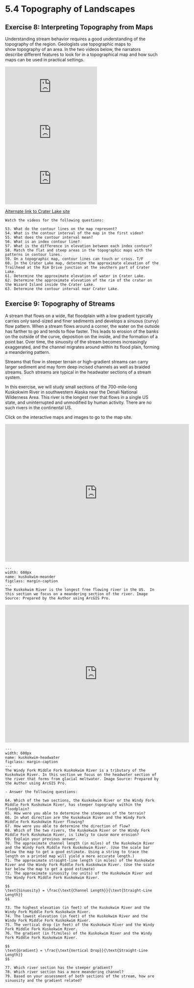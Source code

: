 # 5.4 Topography of Landscapes

## Exercise 8: Interpreting Topography from Maps

Understanding stream behavior requires a good understanding of the topography of the region. Geologists use topographic maps to show topography of an area. In the two videos below, the narrators describe different features to look for in a topographical map and how such maps can be used in practical settings.

<div class="container">
<iframe src="https://www.youtube.com/embed/0MtW6gRCbn0"
frameborder="0" allowfullscreen class="video"></iframe>
</div>

<div class="container">
<iframe src="https://www.youtube.com/embed/CoVcRxza8nI"
frameborder="0" allowfullscreen class="video"></iframe>
</div>

<div class="container">
<iframe src="https://apps.nationalmap.gov/viewer/viewer/index.html?extent=-13614364.2926%2C5267142.0132%2C-13573088.2973%2C5332877.8576%2C102100" frameborder="0" allowfullscreen class="video"></iframe>
</div>

[Alternate link to Crater Lake site](https://apps.nationalmap.gov/viewer/viewer/index.html?extent=-13614364.2926%2C5267142.0132%2C-13573088.2973%2C5332877.8576%2C102100)

```{admonition} Topographic Maps
Watch the videos for the following questions:

53. What do the contour lines on the map represent?
54. What is the contour interval of the map in the first video?
55. What does the contour interval mean?
56. What is an index contour line?
57. What is the difference in elevation between each index contour?
58. Match the flat and steep areas in the topographic maps with the patterns in contour lines.
59. On a topographic map, contour lines can touch or cross. T/F
60. In the Crater Lake map, determine the approximate elevation of the Trailhead at the Rim Drive junction at the southern part of Crater Lake.
61. Determine the approximate elevation of water in Crater Lake.
62. Determine the approximate elevation of the rim of the crater on the Wizard Island inside the Crater Lake.
63. Determine the contour interval near Crater Lake.
```

## Exercise 9:  Topography of Streams

A stream that flows on a wide, flat floodplain with a low gradient typically carries only sand-sized and finer sediments and develops a sinuous (curvy) flow pattern. When a stream flows around a corner, the water on the outside has farther to go and tends to flow faster. This leads to erosion of the banks on the outside of the curve, deposition on the inside, and the formation of a point bar. Over time, the sinuosity of the stream becomes increasingly exaggerated, and the channel migrates around within its flood plain, forming a meandering pattern.

Streams that flow in steeper terrain or high-gradient streams can carry larger sediment and may form deep incised channels as well as braided streams. Such streams are typical in the headwater sections of a stream system.

In this exercise, we will study small sections of the 700-mile-long Kuskokwim River in southwestern Alaska near the Denali National Wilderness Area.  This river is the longest river that flows in a single US state, and uninterrupted and unmodified by human activity. There are no such rivers in the continental US.

Click on the interactive maps and images to go to the map site.


<iframe width="600" height="450" frameborder="0" scrolling="no" allowfullscreen src="https://apps.nationalmap.gov/viewer/viewer/index.html?extent=-17328422.8732%2C9068274.7072%2C-17185332.7563%2C9131335.2555%2C102100"></iframe>

```{figure} assets/kuskokwim-meander.png
---
width: 600px
name: kuskokwim-meander
figclass: margin-caption
---
The Kuskokwim River is the longest free flowing river in the US.  In this section we focus on a meandering section of the river. Image Source: Prepared by the Author using ArcGIS Pro.
```


<iframe width="600" height="450" frameborder="0" scrolling="no" allowfullscreen src="https://apps.nationalmap.gov/viewer/viewer/index.html?extent=-17278815.2419%2C8839575.1186%2C-16992635.008%2C8965696.2153%2C102100"></iframe>


```{figure} assets/kuskokwim-headwater.png
---
width: 600px
name: kuskokwim-headwater
figclass: margin-caption
---
The Windy Fork Middle Fork Kuskokwim River is a tributary of the Kuskokwim River. In this section we focus on the headwater section of the river that forms from glacial meltwater. Image Source: Prepared by the Author using ArcGIS Pro.
```

```{admonition} Topography of Stream Systems
- Answer the following questions:

64. Which of the two sections, the Kuskokwim River or the Windy Fork Middle Fork Kuskokwim River, has steeper topography within the floodplain?
65. How were you able to determine the steepness of the terrain?
66. In what direction are the Kuskokwim River and the Windy Fork Middle Fork Kuskokwim River flowing?
67. How were you able to determine the direction of flow?
68. Which of the two rivers, the Kuskokwim River or the Windy Fork Middle Fork Kuskokwim River, is likely to cause more erosion?
69. Explain your previous answer.
70. The approximate channel length (in miles) of the Kuskokwim River and the Windy Fork Middle Fork Kuskokwim River. (Use the scale bar below the map to get a good estimate. Using a string to trace the length on a printed map will yield a more accurate length.)
71. The approximate straight-line length (in miles) of the Kuskokwim River and the Windy Fork Middle Fork Kuskokwim River. (Use the scale bar below the map to get a good estimate)
72. The approximate sinuosity (no units) of the Kuskokwim River and the Windy Fork Middle Fork Kuskokwim River. 

$$ 
\text{Sinuosity} = \frac{\text{Channel Length}}{\text{Straight-Line Length}}
$$

73. The highest elevation (in feet) of the Kuskokwim River and the Windy Fork Middle Fork Kuskokwim River.
74. The lowest elevation (in feet) of the Kuskokwim River and the Windy Fork Middle Fork Kuskokwim River.
75. The vertical drop (in feet) of the Kuskokwim River and the Windy Fork Middle Fork Kuskokwim River.
76. The gradient (in ft/miles) of the Kuskokwim River and the Windy Fork Middle Fork Kuskokwim River. 

$$ 
\text{Gradient} = \frac{\text{Vertical Drop}}{\text{Straight-Line Length}}
$$

77. Which river section has the steeper gradient?
78. Which river section has a more meandering channel?
79. Based on your assessment of both sections of the stream, how are sinuosity and the gradient related?
```
